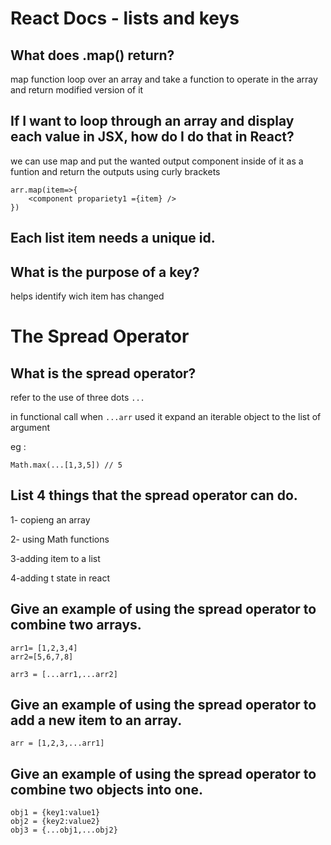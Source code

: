 # React Docs - lists and keys

## What does .map() return?

map function loop over an array and take a function to operate in the array and return modified version of it 

## If I want to loop through an array and display each value in JSX, how do I do that in React?

we can use map and put the wanted output component inside of it as a funtion and return the outputs using curly brackets 

```
arr.map(item=>{
    <component propariety1 ={item} />
})
```

## Each list item needs a unique id.


## What is the purpose of a key?

helps identify wich item has changed 


# The Spread Operator

## What is the spread operator?

refer to the use of three dots `...`

in functional call when `...arr` used it expand an iterable object to the list of argument 

eg :

```
Math.max(...[1,3,5]) // 5
```

## List 4 things that the spread operator can do.

1- copieng an array

2- using Math functions

3-adding item to a list

4-adding t state in react

## Give an example of using the spread operator to combine two arrays.

```
arr1= [1,2,3,4]
arr2=[5,6,7,8]

arr3 = [...arr1,...arr2]

```

## Give an example of using the spread operator to add a new item to an array.

```
arr = [1,2,3,...arr1]
```

## Give an example of using the spread operator to combine two objects into one.

```
obj1 = {key1:value1}
obj2 = {key2:value2}
obj3 = {...obj1,...obj2}
```